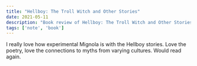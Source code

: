 ```yaml
---
title: "Hellboy: The Troll Witch and Other Stories"
date: 2021-05-11
description: "Book review of Hellboy: The Troll Witch and Other Stories"
tags: ['note', 'book']
---
```

I really love how experimental Mignola is with the Hellboy stories. 
Love the poetry, love the connections to myths from varying cultures. Would read again. 
